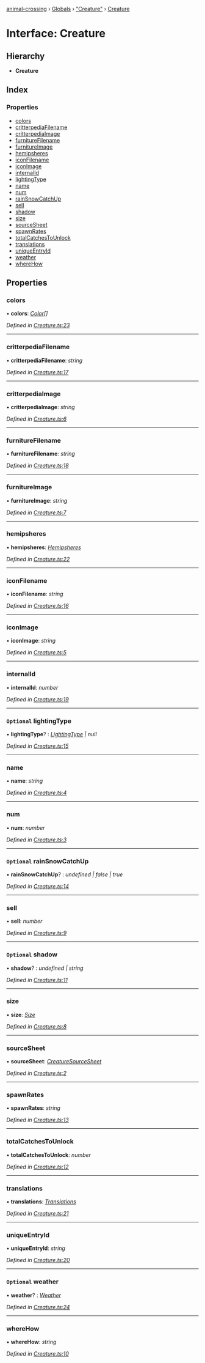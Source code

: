 [animal-crossing](../README.md) › [Globals](../globals.md) › ["Creature"](../modules/_creature_.md) › [Creature](_creature_.creature.md)

# Interface: Creature

## Hierarchy

* **Creature**

## Index

### Properties

* [colors](_creature_.creature.md#colors)
* [critterpediaFilename](_creature_.creature.md#critterpediafilename)
* [critterpediaImage](_creature_.creature.md#critterpediaimage)
* [furnitureFilename](_creature_.creature.md#furniturefilename)
* [furnitureImage](_creature_.creature.md#furnitureimage)
* [hemipsheres](_creature_.creature.md#hemipsheres)
* [iconFilename](_creature_.creature.md#iconfilename)
* [iconImage](_creature_.creature.md#iconimage)
* [internalId](_creature_.creature.md#internalid)
* [lightingType](_creature_.creature.md#optional-lightingtype)
* [name](_creature_.creature.md#name)
* [num](_creature_.creature.md#num)
* [rainSnowCatchUp](_creature_.creature.md#optional-rainsnowcatchup)
* [sell](_creature_.creature.md#sell)
* [shadow](_creature_.creature.md#optional-shadow)
* [size](_creature_.creature.md#size)
* [sourceSheet](_creature_.creature.md#sourcesheet)
* [spawnRates](_creature_.creature.md#spawnrates)
* [totalCatchesToUnlock](_creature_.creature.md#totalcatchestounlock)
* [translations](_creature_.creature.md#translations)
* [uniqueEntryId](_creature_.creature.md#uniqueentryid)
* [weather](_creature_.creature.md#optional-weather)
* [whereHow](_creature_.creature.md#wherehow)

## Properties

###  colors

• **colors**: *[Color](../enums/_creature_.color.md)[]*

*Defined in [Creature.ts:23](https://github.com/Norviah/animal-crossing/blob/4071e19/module/types/Creature.ts#L23)*

___

###  critterpediaFilename

• **critterpediaFilename**: *string*

*Defined in [Creature.ts:17](https://github.com/Norviah/animal-crossing/blob/4071e19/module/types/Creature.ts#L17)*

___

###  critterpediaImage

• **critterpediaImage**: *string*

*Defined in [Creature.ts:6](https://github.com/Norviah/animal-crossing/blob/4071e19/module/types/Creature.ts#L6)*

___

###  furnitureFilename

• **furnitureFilename**: *string*

*Defined in [Creature.ts:18](https://github.com/Norviah/animal-crossing/blob/4071e19/module/types/Creature.ts#L18)*

___

###  furnitureImage

• **furnitureImage**: *string*

*Defined in [Creature.ts:7](https://github.com/Norviah/animal-crossing/blob/4071e19/module/types/Creature.ts#L7)*

___

###  hemipsheres

• **hemipsheres**: *[Hemipsheres](_creature_.hemipsheres.md)*

*Defined in [Creature.ts:22](https://github.com/Norviah/animal-crossing/blob/4071e19/module/types/Creature.ts#L22)*

___

###  iconFilename

• **iconFilename**: *string*

*Defined in [Creature.ts:16](https://github.com/Norviah/animal-crossing/blob/4071e19/module/types/Creature.ts#L16)*

___

###  iconImage

• **iconImage**: *string*

*Defined in [Creature.ts:5](https://github.com/Norviah/animal-crossing/blob/4071e19/module/types/Creature.ts#L5)*

___

###  internalId

• **internalId**: *number*

*Defined in [Creature.ts:19](https://github.com/Norviah/animal-crossing/blob/4071e19/module/types/Creature.ts#L19)*

___

### `Optional` lightingType

• **lightingType**? : *[LightingType](../enums/_creature_.lightingtype.md) | null*

*Defined in [Creature.ts:15](https://github.com/Norviah/animal-crossing/blob/4071e19/module/types/Creature.ts#L15)*

___

###  name

• **name**: *string*

*Defined in [Creature.ts:4](https://github.com/Norviah/animal-crossing/blob/4071e19/module/types/Creature.ts#L4)*

___

###  num

• **num**: *number*

*Defined in [Creature.ts:3](https://github.com/Norviah/animal-crossing/blob/4071e19/module/types/Creature.ts#L3)*

___

### `Optional` rainSnowCatchUp

• **rainSnowCatchUp**? : *undefined | false | true*

*Defined in [Creature.ts:14](https://github.com/Norviah/animal-crossing/blob/4071e19/module/types/Creature.ts#L14)*

___

###  sell

• **sell**: *number*

*Defined in [Creature.ts:9](https://github.com/Norviah/animal-crossing/blob/4071e19/module/types/Creature.ts#L9)*

___

### `Optional` shadow

• **shadow**? : *undefined | string*

*Defined in [Creature.ts:11](https://github.com/Norviah/animal-crossing/blob/4071e19/module/types/Creature.ts#L11)*

___

###  size

• **size**: *[Size](../enums/_creature_.size.md)*

*Defined in [Creature.ts:8](https://github.com/Norviah/animal-crossing/blob/4071e19/module/types/Creature.ts#L8)*

___

###  sourceSheet

• **sourceSheet**: *[CreatureSourceSheet](../enums/_creature_.creaturesourcesheet.md)*

*Defined in [Creature.ts:2](https://github.com/Norviah/animal-crossing/blob/4071e19/module/types/Creature.ts#L2)*

___

###  spawnRates

• **spawnRates**: *string*

*Defined in [Creature.ts:13](https://github.com/Norviah/animal-crossing/blob/4071e19/module/types/Creature.ts#L13)*

___

###  totalCatchesToUnlock

• **totalCatchesToUnlock**: *number*

*Defined in [Creature.ts:12](https://github.com/Norviah/animal-crossing/blob/4071e19/module/types/Creature.ts#L12)*

___

###  translations

• **translations**: *[Translations](_creature_.translations.md)*

*Defined in [Creature.ts:21](https://github.com/Norviah/animal-crossing/blob/4071e19/module/types/Creature.ts#L21)*

___

###  uniqueEntryId

• **uniqueEntryId**: *string*

*Defined in [Creature.ts:20](https://github.com/Norviah/animal-crossing/blob/4071e19/module/types/Creature.ts#L20)*

___

### `Optional` weather

• **weather**? : *[Weather](../enums/_creature_.weather.md)*

*Defined in [Creature.ts:24](https://github.com/Norviah/animal-crossing/blob/4071e19/module/types/Creature.ts#L24)*

___

###  whereHow

• **whereHow**: *string*

*Defined in [Creature.ts:10](https://github.com/Norviah/animal-crossing/blob/4071e19/module/types/Creature.ts#L10)*

